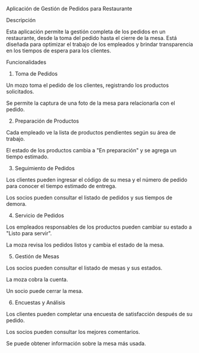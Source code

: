 Aplicación de Gestión de Pedidos para Restaurante

Descripción

Esta aplicación permite la gestión completa de los pedidos en un restaurante, desde la toma del pedido hasta el cierre de la mesa. Está diseñada para optimizar el trabajo de los empleados y brindar transparencia en los tiempos de espera para los clientes.

Funcionalidades

1. Toma de Pedidos

Un mozo toma el pedido de los clientes, registrando los productos solicitados.

Se permite la captura de una foto de la mesa para relacionarla con el pedido.

2. Preparación de Productos

Cada empleado ve la lista de productos pendientes según su área de trabajo.

El estado de los productos cambia a "En preparación" y se agrega un tiempo estimado.

3. Seguimiento de Pedidos

Los clientes pueden ingresar el código de su mesa y el número de pedido para conocer el tiempo estimado de entrega.

Los socios pueden consultar el listado de pedidos y sus tiempos de demora.

4. Servicio de Pedidos

Los empleados responsables de los productos pueden cambiar su estado a "Listo para servir".

La moza revisa los pedidos listos y cambia el estado de la mesa.

5. Gestión de Mesas

Los socios pueden consultar el listado de mesas y sus estados.

La moza cobra la cuenta.

Un socio puede cerrar la mesa.

6. Encuestas y Análisis

Los clientes pueden completar una encuesta de satisfacción después de su pedido.

Los socios pueden consultar los mejores comentarios.

Se puede obtener información sobre la mesa más usada.

